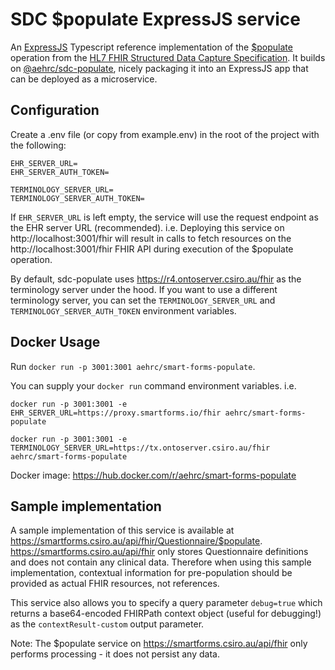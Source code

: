 # SDC $populate ExpressJS service

An [ExpressJS](https://expressjs.com/) Typescript reference implementation of the [$populate](http://hl7.org/fhir/uv/sdc/OperationDefinition-Questionnaire-populate.html) operation from the [HL7 FHIR Structured Data Capture Specification](http://hl7.org/fhir/uv/sdc/ImplementationGuide/hl7.fhir.uv.sdc).
It builds on [@aehrc/sdc-populate](https://www.npmjs.com/package/@aehrc/sdc-populate), nicely packaging it into an ExpressJS app that can be deployed as a microservice.

## Configuration
Create a .env file (or copy from example.env) in the root of the project with the following:
```env
EHR_SERVER_URL=
EHR_SERVER_AUTH_TOKEN=

TERMINOLOGY_SERVER_URL=
TERMINOLOGY_SERVER_AUTH_TOKEN=
```

If ```EHR_SERVER_URL``` is left empty, the service will use the request endpoint as the EHR server URL (recommended).
i.e. Deploying this service on http://localhost:3001/fhir will result in calls to fetch resources on the http://localhost:3001/fhir FHIR API during execution of the $populate operation.

By default, sdc-populate uses https://r4.ontoserver.csiro.au/fhir as the terminology server under the hood. If you want to use a different terminology server, you can set the `TERMINOLOGY_SERVER_URL` and `TERMINOLOGY_SERVER_AUTH_TOKEN` environment variables.

## Docker Usage

Run `docker run -p 3001:3001 aehrc/smart-forms-populate`.

You can supply your `docker run` command environment variables. i.e.

```docker run -p 3001:3001 -e EHR_SERVER_URL=https://proxy.smartforms.io/fhir aehrc/smart-forms-populate```

```docker run -p 3001:3001 -e TERMINOLOGY_SERVER_URL=https://tx.ontoserver.csiro.au/fhir aehrc/smart-forms-populate```

Docker image: https://hub.docker.com/r/aehrc/smart-forms-populate

## Sample implementation
A sample implementation of this service is available at https://smartforms.csiro.au/api/fhir/Questionnaire/$populate.
https://smartforms.csiro.au/api/fhir only stores Questionnaire definitions and does not contain any clinical data. Therefore when using this sample implementation, contextual information for pre-population should be provided as actual FHIR resources, not references.

This service also allows you to specify a query parameter `debug=true` which returns a base64-encoded FHIRPath context object (useful for debugging!) as the `contextResult-custom` output parameter.

Note: The $populate service on https://smartforms.csiro.au/api/fhir only performs processing - it does not persist any data.
